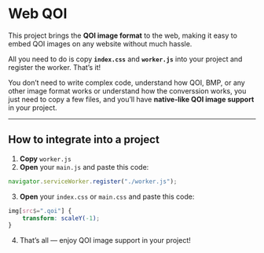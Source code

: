 # Web QOI

This project brings the **QOI image format** to the web, making it easy to embed QOI images on any website without much hassle.

All you need to do is copy **`index.css`** and **`worker.js`** into your project and register the worker. That’s it!

You don’t need to write complex code, understand how QOI, BMP, or any other image format works or understand how the converssion works, you just need to copy a few files, and you’ll have **native-like QOI image support** in your project.

---
## How to integrate into a project

1. **Copy** `worker.js`
2. **Open** your `main.js` and paste this code:
```js
navigator.serviceWorker.register("./worker.js");
```
3. **Open** your `index.css` or `main.css` and paste this code:
```css
img[src$=".qoi"] {
    transform: scaleY(-1);
}
```
4. That’s all — enjoy QOI image support in your project!
